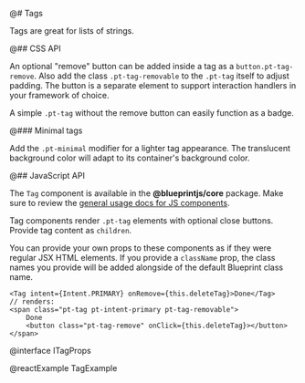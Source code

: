 @# Tags

Tags are great for lists of strings.

@## CSS API

An optional "remove" button can be added inside a tag as a `button.pt-tag-remove`. Also add the
class `.pt-tag-removable` to the `.pt-tag` itself to adjust padding. The button is a separate
element to support interaction handlers in your framework of choice.

A simple `.pt-tag` without the remove button can easily function as a badge.

@### Minimal tags

Add the `.pt-minimal` modifier for a lighter tag appearance. The translucent background color
will adapt to its container's background color.

@## JavaScript API

The `Tag` component is available in the __@blueprintjs/core__ package.
Make sure to review the [general usage docs for JS components](#components.usage).

Tag components render `.pt-tag` elements with optional close buttons. Provide tag content as `children`.

You can provide your own props to these components as if they were regular JSX HTML elements. If
you provide a `className` prop, the class names you provide will be added alongside of the default
Blueprint class name.

```
<Tag intent={Intent.PRIMARY} onRemove={this.deleteTag}>Done</Tag>
// renders:
<span class="pt-tag pt-intent-primary pt-tag-removable">
    Done
    <button class="pt-tag-remove" onClick={this.deleteTag}></button>
</span>
```

@interface ITagProps

@reactExample TagExample
